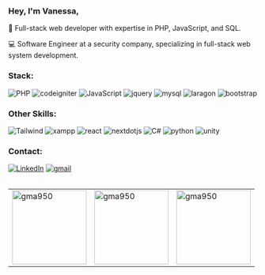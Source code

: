 
<h3> Hey, I'm Vanessa, </h3>
</div>
<div align=left>
🚀 Full-stack web developer with expertise in PHP, JavaScript, and SQL.
  
💻 Software Engineer at a security company, specializing in full-stack web system development.
</div>

<h3 align="left">Stack:</h3>
<div align=left>

![PHP](https://img.shields.io/badge/-PHP-282A36?style=flat&logo=php)
![codeigniter](https://img.shields.io/badge/-CodeIgniter-282A36?style=flat&logo=codeigniter)
![JavaScript](https://img.shields.io/badge/-JavaScript-282A36?style=flat&logo=javascript)
![jquery](https://img.shields.io/badge/-JQuery-282A36?style=flat&logo=jquery)
![mysql](https://img.shields.io/badge/-Mysql-282A36?style=flat&logo=mysql)
![laragon](https://img.shields.io/badge/-Laragon-282A36?style=flat&logo=laragon)
![bootstrap](https://img.shields.io/badge/-Bootstrap-282A36?style=flat&logo=bootstrap)
</div>

<h3 align="left">Other Skills:</h3>
<div align=left>

![Tailwind](https://img.shields.io/badge/-TailwindCSS-282A36?style=flat&logo=tailwindcss)
![xampp](https://img.shields.io/badge/-Xampp-282A36?style=flat&logo=xampp)
![react](https://img.shields.io/badge/-React-282A36?style=flat&logo=react)
![nextdotjs](https://img.shields.io/badge/-Next.js-282A36?style=flat&logo=nextdotjs)
![C#](https://img.shields.io/badge/-CSharp-282A36?style=flat&logo=csharp)
![python](https://img.shields.io/badge/-Python-282A36?style=flat&logo=python)
![unity](https://img.shields.io/badge/-Unity-282A36?style=flat&logo=unity)
</div>

<h3 align="left">Contact:</h3>
<div align=left>
<a href="https://www.linkedin.com/in/vnsoff/"><img src="https://img.shields.io/badge/Linkedin-282A36?style=flat&logo=linkedin" alt="LinkedIn" /></a>
<a href="vanfc.dev@gmail.com"><img src="https://img.shields.io/badge/Gmail-282A36?style=flat&logo=gmail" alt="gmail" /></a>

</div>
<br>
<table>
  <td><img src="https://github-readme-stats.vercel.app/api/top-langs?username=vnsoff&show_icons=true&theme=dracula&locale=en&layout=compact" alt="gma950" height="150"/></td>
  <td><img src="https://github-readme-stats.vercel.app/api?username=vnsoff&show_icons=true&theme=dracula&locale=en" alt="gma950" height="150"/></td>
  <td><a href="https://git.io/streak-stats"><img src="https://streak-stats.demolab.com?user=vnsoff&show_icons=true&theme=dracula&locale=en&layout=compact" alt="gma950" height="150"/></a></td>
</table>
